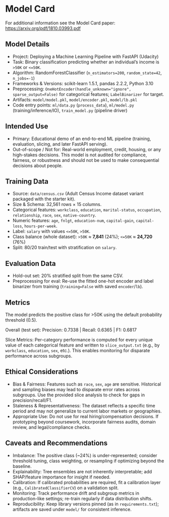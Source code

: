# Model Card

For additional information see the Model Card paper: https://arxiv.org/pdf/1810.03993.pdf

## Model Details
* Project: Deploying a Machine Learning Pipeline with FastAPI (Udacity)
* Task: Binary classification predicting whether an individual’s income is `>50K` or `<=50K`.
* Algorithm: RandomForestClassifier (`n_estimators=200`, `random_state=42`, `n_jobs=-1`)
* Frameworks & Versions: scikit-learn 1.5.1, pandas 2.2.2, Python 3.10
* Preprocessing: `OneHotEncoder(handle_unknown="ignore", sparse_output=False)` for categorical features; `LabelBinarizer` for target.
* Artifacts: `model/model.pkl`, `model/encoder.pkl`, `model/lb.pkl`
* Code entry points: `ml/data.py` (`process_data`), `ml/model.py` (training/inference/IO), `train_model.py` (pipeline driver)

## Intended Use
* Primary: Educational demo of an end-to-end ML pipeline (training, evaluation, slicing, and later FastAPI serving).
* Out-of-scope / Not for: Real-world employment, credit, housing, or any high-stakes decisions. This model is not audited for compliance, fairness, or robustness and should not be used to make consequential decisions about people.

## Training Data
* Source: `data/census.csv` (Adult Census Income dataset variant packaged with the starter kit).
* Size & Schema: 32,561 rows × 15 columns.
* Categorical features: `workclass`, `education`, `marital-status`, `occupation`, `relationship`, `race`, `sex`, `native-country`.
* Numeric features: `age`, `fnlgt`, `education-num`, `capital-gain`, `capital-loss`, `hours-per-week`.
* Label: `salary` with values `<=50K`, `>50K`.
* Class balance (whole dataset): `>50K` ≈ **7,841** (24%); `<=50K` ≈ **24,720** (76%)
* Split: 80/20 train/test with stratification on `salary`.

## Evaluation Data
* Hold-out set: 20% stratified split from the same CSV.
* Preprocessing for eval: Re-use the fitted one-hot encoder and label binarizer from training (`training=False` with saved `encoder`/`lb`).

## Metrics
The model predicts the positive class for >50K using the default probability threshold (0.5).

Overall (test set):
Precision: 0.7338 | Recall: 0.6365 | F1: 0.6817

Slice Metrics:
Per-category performance is computed for every unique value of each categorical feature and written to `slice_output.txt` (e.g., by `workclass`, `education`, `sex`, etc.). This enables monitoring for disparate performance across subgroups.

## Ethical Considerations
* Bias & Fairness: Features such as `race`, `sex`, `age` are sensitive. Historical and sampling biases may lead to disparate error rates across subgroups. Use the provided slice analysis to check for gaps in precision/recall/F1.
* Staleness & Representativeness: The dataset reflects a specific time period and may not generalize to current labor markets or geographies.
* Appropriate Use: Do not use for real hiring/compensation decisions. If prototyping beyond coursework, incorporate fairness audits, domain review, and legal/compliance checks.

## Caveats and Recommendations
* Imbalance: The positive class (~24%) is under-represented; consider threshold tuning, class weighting, or resampling if optimizing beyond the baseline.
* Explainability: Tree ensembles are not inherently interpretable; add SHAP/feature importance for insight if needed.
* Calibration: If calibrated probabilities are required, fit a calibration layer (e.g., `CalibratedClassifierCV`) on a validation split.
* Monitoring: Track performance drift and subgroup metrics in production-like settings; re-train regularly if data distribution shifts.
* Reproducibility: Keep library versions pinned (as in `requirements.txt`); artifacts are saved under `model/` for consistent inference.
